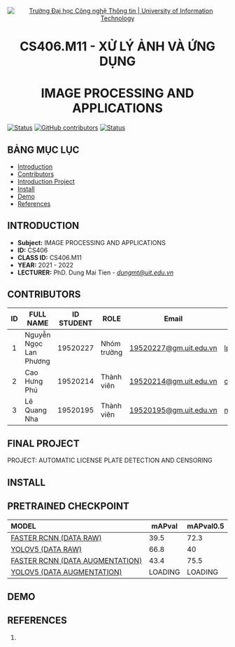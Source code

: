 <!-- Banner -->
<p align="center">
  <a href="https://www.uit.edu.vn/" title="Trường Đại học Công nghệ Thông tin" style="border: none;">
    <img src="https://i.imgur.com/WmMnSRt.png" alt="Trường Đại học Công nghệ Thông tin | University of Information Technology">
  </a>
</p>

<!-- Title -->
<h1 align="center"><b>CS406.M11 - XỬ LÝ ẢNH VÀ ỨNG DỤNG</b></h1>
<h1 align="center"><b>IMAGE PROCESSING AND APPLICATIONS</b></h1>

[![Status](https://img.shields.io/badge/status-woking-brightgreen?style=flat-square)](https://github.com/nhalq/CS406.M11)
[![GitHub contributors](https://img.shields.io/github/contributors/nhalq/CS406.M11?style=flat-square)](https://github.com/nhalq/CS406.M11/graphs/contributors)
[![Status](https://img.shields.io/badge/language-python-green?style=flat-square)](https://github.com/nhalq/CS406.M11/graphs/contributors)

## BẢNG MỤC LỤC
* [Introduction](#giới-thiệu-môn-học)
* [Contributors](#giới-thiệu-nhóm)
* [Introduction Project](#giới-thiệu-đề-tài)
* [Install](#cài-đặt)
* [Demo](#demo)
* [References](#tài-liệu-tham-khảo)

## INTRODUCTION
* **Subject:** IMAGE PROCESSING AND APPLICATIONS
* **ID:** CS406
* **CLASS ID:** CS406.M11
* **YEAR:** 2021 - 2022
* **LECTURER:** PhD. Dung Mai Tien - *dungmt@uit.edu.vn*

## CONTRIBUTORS
| ID | FULL NAME | ID STUDENT | ROLE | Email | Github | Facebook |
| :---: | --- | --- | --- | --- | --- | --- |
| 1 | Nguyễn Ngọc Lan Phương | 19520227 | Nhóm trưởng | 19520227@gm.uit.edu.vn | [lphuong304](https://github.com/lphuong304) | [phuwowngnef](https://www.facebook.com/phuwowngnef) |
| 2 | Cao Hưng Phú | 19520214 | Thành viên | 19520214@gm.uit.edu.vn | [caohungphu](https://github.com/caohungphu) | [caohungphuvn](https://www.facebook.com/caohungphuvn) |
| 3 | Lê Quang Nha | 19520195 | Thành viên | 19520195@gm.uit.edu.vn | [nhalq](https://github.com/nhalq) | [qnhane](https://www.facebook.com/qnhane) |

## FINAL PROJECT
PROJECT: AUTOMATIC LICENSE PLATE DETECTION AND CENSORING

## INSTALL

## PRETRAINED CHECKPOINT
| MODEL | mAPval | mAPval0.5 | 
| :--- | --- | --- |  
| [FASTER RCNN (DATA RAW)](https://drive.google.com/file/d/18ZTuinh0F2ITHorxP4P0J4tP3xBWUnB4/view?usp=sharing)| 39.5 | 72.3 |  
| [YOLOV5 (DATA RAW)](https://drive.google.com/file/d/13jiQ3It4RACX2nxLonWUYtRxOCQ8ZaoN/view?usp=sharing)| 66.8 | 40 | 
| [FASTER RCNN (DATA AUGMENTATION)](https://drive.google.com/file/d/18ZTuinh0F2ITHorxP4P0J4tP3xBWUnB4/view?usp=sharing) | 43.4  | 75.5 | 
| [YOLOV5 (DATA AUGMENTATION)](https://drive.google.com/file/d/13jiQ3It4RACX2nxLonWUYtRxOCQ8ZaoN/view?usp=sharing) | LOADING | LOADING |  

## DEMO

## REFERENCES
1. 

